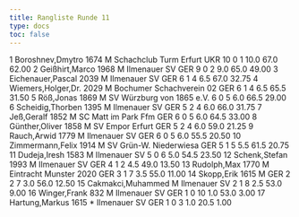 ```yaml
---
title: Rangliste Runde 11
type: docs
toc: false
---
```


<rangliste>
1	Boroshnev,Dmytro		1674	M	Schachclub Turm Erfurt	UKR	10	0	1	10.0	67.0	62.00
2	Geißhirt,Marco		1968	M	Ilmenauer SV	GER	9	0	2	9.0	65.0	49.00
3	Eichenauer,Pascal		2039	M	Ilmenauer SV	GER	6	1	4	6.5	67.0	32.75
4	Wiemers,Holger,Dr.		2029	M	Bochumer Schachverein 02	GER	6	1	4	6.5	65.5	31.50
5	Röß,Jonas		1869	M	SV Würzburg von 1865 e.V.		6	0	5	6.0	66.5	29.00
6	Scheidig,Thorben		1395	M	Ilmenauer SV	GER	5	2	4	6.0	66.0	31.75
7	Jeß,Geralf		1852	M	SC Matt im Park Ffm	GER	6	0	5	6.0	64.5	33.00
8	Günther,Oliver		1858	M	SV Empor Erfurt	GER	5	2	4	6.0	59.0	21.25
9	Rauch,Arwid		1779	M	Ilmenauer SV	GER	6	0	5	6.0	55.5	20.50
10	Zimmermann,Felix		1914	M	SV Grün-W. Niederwiesa	GER	5	1	5	5.5	61.5	20.75
11	Dudeja,Iresh		1583	M	Ilmenauer SV		5	0	6	5.0	54.5	23.50
12	Schenk,Stefan		1993	M	Ilmenauer SV	GER	4	1	2	4.5	49.0	13.50
13	Rudolph,Max		1770	M	Eintracht Munster 2020	GER	3	1	7	3.5	55.0	11.00
14	Skopp,Erik		1615	M		GER	2	2	7	3.0	56.0	12.50
15	Cakmakci,Muhammed			M	Ilmenauer SV		2	1	8	2.5	53.0	9.00
16	Winger,Frank		832	M	Ilmenauer SV	GER	1	0	10	1.0	53.0	3.00
17	Hartung,Markus		1615	*	Ilmenauer SV	GER	1	0	3	1.0	20.5	1.00
</rangliste>